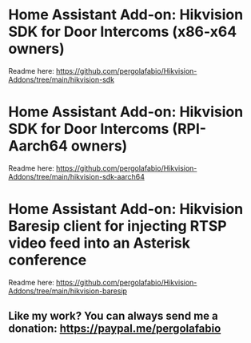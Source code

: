 # Home Assistant Add-on: Hikvision SDK for Door Intercoms (x86-x64 owners)

Readme here: https://github.com/pergolafabio/Hikvision-Addons/tree/main/hikvision-sdk

# Home Assistant Add-on: Hikvision SDK for Door Intercoms (RPI-Aarch64 owners)

Readme here: https://github.com/pergolafabio/Hikvision-Addons/tree/main/hikvision-sdk-aarch64

# Home Assistant Add-on: Hikvision Baresip client for injecting RTSP video feed into an Asterisk conference

Readme here: https://github.com/pergolafabio/Hikvision-Addons/tree/main/hikvision-baresip


## Like my work? You can always send me a donation: https://paypal.me/pergolafabio
